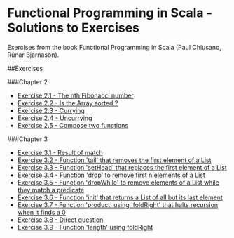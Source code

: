 # Functional Programming in Scala - Solutions to Exercises
Exercises from the book Functional Programming in Scala (Paul Chiusano, Rúnar Bjarnason).

##Exercises

###Chapter 2

* [Exercise 2.1 - The nth Fibonacci number](https://github.com/ruivalentemaia/fpscala/blob/master/fibonacci.scala)
* [Exercise 2.2 - Is the Array sorted ?](https://github.com/ruivalentemaia/fpscala/blob/master/issorted.scala)
* [Exercise 2.3 - Currying](https://github.com/ruivalentemaia/fpscala/blob/master/curry.scala)
* [Exercise 2.4 - Uncurrying](https://github.com/ruivalentemaia/fpscala/blob/master/curry.scala)
* [Exercise 2.5 - Compose two functions](https://github.com/ruivalentemaia/fpscala/blob/master/compose.scala)

###Chapter 3

* [Exercise 3.1 - Result of match](https://github.com/ruivalentemaia/fpscala/blob/master/singlylinkedlistmatch.scala)
* [Exercise 3.2 - Function 'tail' that removes the first element of a List](https://github.com/ruivalentemaia/fpscala/blob/master/singlyLinkedList.scala)
* [Exercise 3.3 - Function 'setHead' that replaces the first element of a List](https://github.com/ruivalentemaia/fpscala/blob/master/singlyLinkedList.scala)
* [Exercise 3.4 - Function 'drop' to remove first n elements of a List](https://github.com/ruivalentemaia/fpscala/blob/master/singlyLinkedList.scala)
* [Exercise 3.5 - Function 'dropWhile' to remove elements of a List while they match a predicate](https://github.com/ruivalentemaia/fpscala/blob/master/singlyLinkedList.scala)
* [Exercise 3.6 - Function 'init' that returns a List of all but its last element](https://github.com/ruivalentemaia/fpscala/blob/master/singlyLinkedList.scala)
* [Exercise 3.7 - Function 'product' using 'foldRight' that halts recursion when it finds a 0](https://github.com/ruivalentemaia/fpscala/blob/master/singlyLinkedList.scala)
* [Exercise 3.8 - Direct question](https://github.com/ruivalentemaia/fpscala/blob/master/singlyLinkedList.scala)
* [Exercise 3.9 - Function 'length' using foldRight](https://github.com/ruivalentemaia/fpscala/blob/master/singlyLinkedList.scala)

